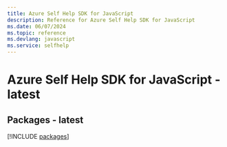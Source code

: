 ```yaml
---
title: Azure Self Help SDK for JavaScript
description: Reference for Azure Self Help SDK for JavaScript
ms.date: 06/07/2024
ms.topic: reference
ms.devlang: javascript
ms.service: selfhelp
---
```

# Azure Self Help SDK for JavaScript - latest
## Packages - latest
[!INCLUDE [packages](self-help-index.md)]